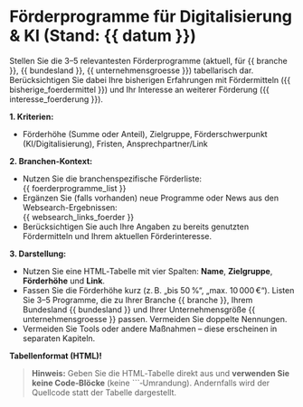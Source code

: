 # Förderprogramme für Digitalisierung & KI (Stand: {{ datum }})

Stellen Sie die 3–5 relevantesten Förderprogramme (aktuell, für {{ branche }}, {{ bundesland }}, {{ unternehmensgroesse }}) tabellarisch dar. Berücksichtigen Sie dabei Ihre bisherigen Erfahrungen mit Fördermitteln ({{ bisherige_foerdermittel }}) und Ihr Interesse an weiterer Förderung ({{ interesse_foerderung }}).

**1. Kriterien:**  
- Förderhöhe (Summe oder Anteil), Zielgruppe, Förderschwerpunkt (KI/Digitalisierung), Fristen, Ansprechpartner/Link

**2. Branchen-Kontext:**  
- Nutzen Sie die branchenspezifische Förderliste:  
  {{ foerderprogramme_list }}
- Ergänzen Sie (falls vorhanden) neue Programme oder News aus den Websearch-Ergebnissen:  
  {{ websearch_links_foerder }}
 - Berücksichtigen Sie auch Ihre Angaben zu bereits genutzten Fördermitteln und Ihrem aktuellen Förderinteresse.

**3. Darstellung:**
- Nutzen Sie eine HTML‑Tabelle mit vier Spalten: **Name**, **Zielgruppe**, **Förderhöhe** und **Link**.
- Fassen Sie die Förderhöhe kurz (z. B. „bis 50 %“, „max. 10 000 €“). Listen Sie 3–5 Programme, die zu Ihrer Branche {{ branche }}, Ihrem Bundesland {{ bundesland }} und Ihrer Unternehmensgröße {{ unternehmensgroesse }} passen. Vermeiden Sie doppelte Nennungen.
- Vermeiden Sie Tools oder andere Maßnahmen – diese erscheinen in separaten Kapiteln.

**Tabellenformat (HTML)!**

> **Hinweis:** Geben Sie die HTML‑Tabelle direkt aus und **verwenden Sie keine Code‑Blöcke** (keine ```‑Umrandung). Andernfalls wird der Quellcode statt der Tabelle dargestellt.
